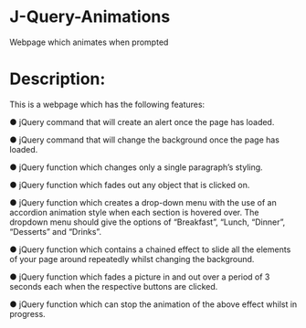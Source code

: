 # J-Query-Animations
Webpage which animates when prompted
 # Description:
This is a webpage which has the following features:

● jQuery command that will create an alert once the page has loaded.

● jQuery command that will change the background once the page has loaded.

● jQuery function which changes only a single paragraph’s styling.

● jQuery function which fades out any object that is clicked on.

● jQuery function which creates a drop-down menu with the use of an accordion animation style when each section is hovered over. The dropdown menu should give the options of “Breakfast”, “Lunch, “Dinner”, “Desserts” and “Drinks”.

● jQuery function which contains a chained effect to slide all the elements of your page around repeatedly whilst changing the background.

● jQuery function which fades a picture in and out over a period of 3 seconds each when the respective buttons are clicked.

● jQuery function which can stop the animation of the above effect whilst in progress.

